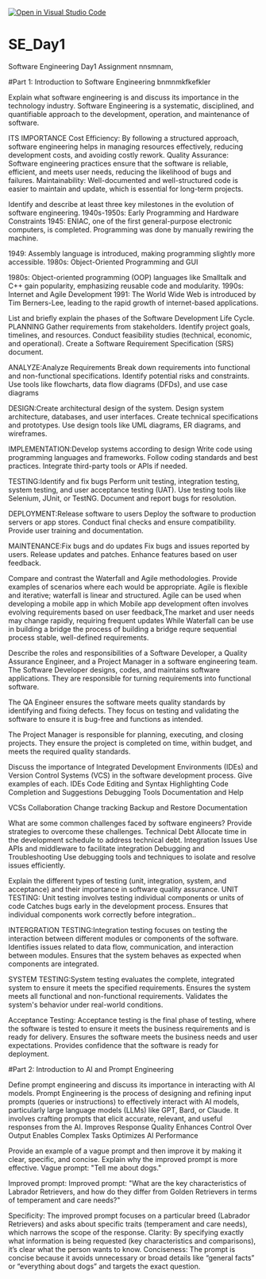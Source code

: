 [![Open in Visual Studio Code](https://classroom.github.com/assets/open-in-vscode-2e0aaae1b6195c2367325f4f02e2d04e9abb55f0b24a779b69b11b9e10269abc.svg)](https://classroom.github.com/online_ide?assignment_repo_id=18478262&assignment_repo_type=AssignmentRepo)
# SE_Day1
Software Engineering Day1 Assignment
nnsmnam,

#Part 1: Introduction to Software Engineering
bnmnmkfkefkler

Explain what software engineering is and discuss its importance in the technology industry.
Software Engineering is a systematic, disciplined, and quantifiable approach to the development, operation, and maintenance of software.

ITS IMPORTANCE
Cost Efficiency: By following a structured approach, software engineering helps in managing resources effectively, reducing development costs, and avoiding costly rework.
Quality Assurance: Software engineering practices ensure that the software is reliable, efficient, and meets user needs, reducing the likelihood of bugs and failures.
Maintainability: Well-documented and well-structured code is easier to maintain and update, which is essential for long-term projects.


Identify and describe at least three key milestones in the evolution of software engineering.
1940s-1950s: Early Programming and Hardware Constraints
1945: ENIAC, one of the first general-purpose electronic computers, is completed. Programming was done by manually rewiring the machine.

1949: Assembly language is introduced, making programming slightly more accessible.
1980s: Object-Oriented Programming and GUI

1980s: Object-oriented programming (OOP) languages like Smalltalk and C++ gain popularity, emphasizing reusable code and modularity.
1990s: Internet and Agile Development
1991: The World Wide Web is introduced by Tim Berners-Lee, leading to the rapid growth of internet-based applications.


List and briefly explain the phases of the Software Development Life Cycle.
PLANNING
Gather requirements from stakeholders.
Identify project goals, timelines, and resources.
Conduct feasibility studies (technical, economic, and operational).
Create a Software Requirement Specification (SRS) document.

ANALYZE:Analyze Requirements
Break down requirements into functional and non-functional specifications.
Identify potential risks and constraints.
Use tools like flowcharts, data flow diagrams (DFDs), and use case diagrams

DESIGN:Create architectural design of the system.
Design system architecture, databases, and user interfaces.
Create technical specifications and prototypes.
Use design tools like UML diagrams, ER diagrams, and wireframes.

IMPLEMENTATION:Develop systems according to design
Write code using programming languages and frameworks.
Follow coding standards and best practices.
Integrate third-party tools or APIs if needed.

TESTING:Identify and fix bugs
Perform unit testing, integration testing, system testing, and user acceptance testing (UAT).
Use testing tools like Selenium, JUnit, or TestNG.
Document and report bugs for resolution.

DEPLOYMENT:Release software to users
Deploy the software to production servers or app stores.
Conduct final checks and ensure compatibility.
Provide user training and documentation.

MAINTENANCE:Fix bugs and do updates 
Fix bugs and issues reported by users.
Release updates and patches.
Enhance features based on user feedback.




Compare and contrast the Waterfall and Agile methodologies. Provide examples of scenarios where each would be appropriate.
Agile is flexible and iterative; waterfall is linear and structured.
Agile can be used when developing a mobile app in which Mobile app development often involves evolving requirements based on user feedback,The market and user needs may change rapidly, requiring frequent updates While Waterfall can be use in building a bridge the process of building a bridge requre sequential process stable, well-defined requirements.

Describe the roles and responsibilities of a Software Developer, a Quality Assurance Engineer, and a Project Manager in a software engineering team.
The Software Developer designs, codes, and maintains software applications. They are responsible for turning requirements into functional software.

The QA Engineer ensures the software meets quality standards by identifying and fixing defects. They focus on testing and validating the software to ensure it is bug-free and functions as intended.

The Project Manager is responsible for planning, executing, and closing projects. They ensure the project is completed on time, within budget, and meets the required quality standards.

Discuss the importance of Integrated Development Environments (IDEs) and Version Control Systems (VCS) in the software development process. Give examples of each.
IDEs
Code Editing and Syntax Highlighting
Code Completion and Suggestions
Debugging Tools
Documentation and Help

VCSs
 Collaboration
 Change tracking
Backup and Restore
Documentation


What are some common challenges faced by software engineers? Provide strategies to overcome these challenges.
 Technical Debt
Allocate time in the development schedule to address technical debt.
 Integration Issues
 Use APIs and middleware to facilitate integration
  Debugging and Troubleshooting
  Use debugging tools and techniques to isolate and resolve issues efficiently.

Explain the different types of testing (unit, integration, system, and acceptance) and their importance in software quality assurance.
UNIT TESTING: Unit testing involves testing individual components or units of code
Catches bugs early in the development process.
Ensures that individual components work correctly before integration..

INTERGRATION TESTING:Integration testing focuses on testing the interaction between different modules or components of the software.
Identifies issues related to data flow, communication, and interaction between modules.
Ensures that the system behaves as expected when components are integrated.

SYSTEM TESTING:System testing evaluates the complete, integrated system to ensure it meets the specified requirements.
Ensures the system meets all functional and non-functional requirements.
Validates the system's behavior under real-world conditions.

Acceptance Testing: Acceptance testing is the final phase of testing, where the software is tested to ensure it meets the business requirements and is ready for delivery.
Ensures the software meets the business needs and user expectations.
Provides confidence that the software is ready for deployment.



#Part 2: Introduction to AI and Prompt Engineering


Define prompt engineering and discuss its importance in interacting with AI models.
Prompt Engineering is the process of designing and refining input prompts (queries or instructions) to effectively interact with AI models, particularly large language models (LLMs) like GPT, Bard, or Claude. It involves crafting prompts that elicit accurate, relevant, and useful responses from the AI.
Improves Response Quality
Enhances Control Over Output
Enables Complex Tasks
Optimizes AI Performance

Provide an example of a vague prompt and then improve it by making it clear, specific, and concise. Explain why the improved prompt is more effective.
Vague prompt: "Tell me about dogs."

Improved prompt:
Improved prompt: "What are the key characteristics of Labrador Retrievers, and how do they differ from Golden Retrievers in terms of temperament and care needs?"

Specificity: The improved prompt focuses on a particular breed (Labrador Retrievers) and asks about specific traits (temperament and care needs), which narrows the scope of the response.
Clarity: By specifying exactly what information is being requested (key characteristics and comparisons), it’s clear what the person wants to know.
Conciseness: The prompt is concise because it avoids unnecessary or broad details like “general facts” or “everything about dogs” and targets the exact question.
